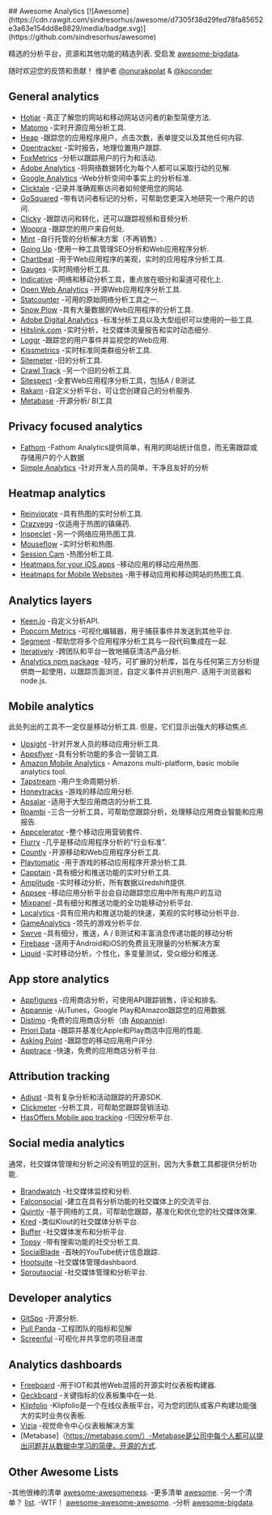 <div class="github-widget" data-repo="onurakpolat/awesome-analytics"></div>
<script async src="https://pagead2.googlesyndication.com/pagead/js/adsbygoogle.js"></script><ins class="adsbygoogle" style="display:block" data-ad-client="ca-pub-6890694312814945" data-ad-slot="5473692530" data-ad-format="auto"  data-full-width-responsive="true"></ins><script>(adsbygoogle = window.adsbygoogle || []).push({});</script>
## Awesome Analytics [![Awesome](https://cdn.rawgit.com/sindresorhus/awesome/d7305f38d29fed78fa85652e3a63e154dd8e8829/media/badge.svg)](https://github.com/sindresorhus/awesome)

 精选的分析平台，资源和其他功能的精选列表.  受启发 [awesome-bigdata](https://github.com/onurakpolat/awesome-bigdata). 

 随时欢迎您的反馈和贡献！  维护者 [@onurakpolat](https://github.com/onurakpolat) & [@koconder](https://github.com/koconder)

    

## General analytics

* [Hotjar](https://www.hotjar.com/) -真正了解您的网站和移动网站访问者的新型简便方法.
* [Matomo](https://matomo.org/) -实时开源应用分析工具.
* [Heap](https://heapanalytics.com/) -跟踪您的应用程序用户，点击次数，表单提交以及其他任何内容.
* [Opentracker](http://www.opentracker.net/) -实时报告，地理位置用户跟踪.
* [FoxMetrics](http://foxmetrics.com/) -分析以跟踪用户的行为和活动.
* [Adobe Analytics](https://www.adobe.com/analytics/web-analytics.html) -将网络数据转化为每个人都可以采取行动的见解.
* [Google Analytics](https://www.google.com/analytics/) -Web分析空间中事实上的分析标准.
* [Clicktale](https://www.clicktale.com) -记录并准确观察访问者如何使用您的网站.
* [GoSquared](https://www.gosquared.com/) -带有访问者标记的分析，可帮助您更深入地研究一个用户的访问.
* [Clicky](http://clicky.com/) -跟踪访问和转化，还可以跟踪视频和音频分析.
* [Woopra](https://www.woopra.com/) -跟踪您的用户来自何处.
* [Mint](https://haveamint.com/) -自行托管的分析解决方案（不再销售）. 
* [Going Up](https://www.goingup.com/) -使用一种工具管理SEO分析和Web应用程序分析.
* [Chartbeat](https://chartbeat.com/) -用于Web应用程序的美观，实时的应用程序分析工具.
* [Gauges](http://get.gaug.es/) -实时网络分析工具.
* [Indicative](https://www.indicative.com/) -网络和移动分析工具，重点放在细分和渠道可视化上.
* [Open Web Analytics](http://www.openwebanalytics.com/) -开源Web应用程序分析工具.
* [Statcounter](https://statcounter.com/) -可用的原始网络分析工具之一.
* [Snow Plow](https://snowplowanalytics.com/) -具有大量数据的Web应用程序的分析工具.
* [Adobe Digital Analytics](http://www.adobe.com/data-analytics-cloud/analytics/capabilities.html) -标准分析工具以及大型组织可以使用的一些工具.
* [Hitslink.com](https://www.hitslink.com/) -实时分析，社交媒体流量报告和实时动态细分.
* [Loggr](http://loggr.net/) -跟踪您的用户事件并监视您的Web应用.
* [Kissmetrics](https://www.kissmetrics.com/) -实时标准同类群组分析工具.
* [Sitemeter](http://sitemeter.com/) -旧的分析工具.
* [Crawl Track](http://www.crawltrack.net/) -另一个旧的分析工具.
* [Sitespect](https://www.sitespect.com/) -全套Web应用程序分析工具，包括A / B测试.
* [Rakam](https://rakam.io/) -自定义分析平台，可让您创建自己的分析服务.
* [Metabase](https://www.metabase.com) -开源分析/ BI工具 

## Privacy focused analytics

* [Fathom](https://usefathom.com/) -Fathom Analytics提供简单，有用的网站统计信息，而无需跟踪或存储用户的个人数据
* [Simple Analytics](https://simpleanalytics.io/) -针对开发人员的简单，干净且友好的分析

## Heatmap analytics

* [Reinviorate](https://www.reinvigorate.net/) -具有热图的实时分析工具.
* [Crazyegg](http://www.crazyegg.com/) -仅适用于热图的镇痛药.
* [Inspeclet](https://www.inspectlet.com/) -另一个网络应用热图工具.
* [Mouseflow](http://mouseflow.com/) -实时分析和热图.
* [Session Cam](http://www.sessioncam.com/) -热图分析工具.
* [Heatmaps for your iOS apps](https://heatma.ps/) -移动应用的移动应用热图.
* [Heatmaps for Mobile Websites](http://heatdata.com/) -用于移动应用和移动网站的热图工具.

## Analytics layers

* [Keen.io](http://keen.io/) -自定义分析API.
* [Popcorn Metrics](http://www.popcornmetrics.com/) -可视化编辑器，用于捕获事件并发送到其他平台.
* [Segment](https://segment.com/) -帮助您将多个应用程序分析工具与一段代码集成在一起.
* [Iteratively](https://iterative.ly/) -跨团队和平台一致地捕获清洁产品分析.
* [Analytics npm package](https://getanalytics.io/)  -轻巧，可扩展的分析库，旨在与任何第三方分析提供商一起使用，以跟踪页面浏览，自定义事件并识别用户.  适用于浏览器和node.js.

## Mobile analytics

 此处列出的工具不一定仅是移动分析工具.  但是，它们显示出强大的移动焦点.

* [Upsight](http://www.upsight.com/) -针对开发人员的移动应用分析工具.
* [Appsflyer](http://www.appsflyer.com/) -具有分析功能的多合一营销工具.
* [Amazon Mobile Analytics](http://aws.amazon.com/mobileanalytics/) - Amazons multi-platform, basic mobile analytics tool.
* [Tapstream](https://tapstream.com/) -用户生命周期分析.
* [Honeytracks](https://honeytracks.com/) -游戏的移动应用分析.
* [Apsalar](https://apsalar.com/) -适用于大型应用商店的分析工具.
* [Roambi](http://www.roambi.com/) -三合一分析工具，可帮助您跟踪分析，处理移动应用商业智能和应用报告.
* [Appcelerator](http://www.appcelerator.com/platform/appcelerator-analytics/) -整个移动应用营销套件.
* [Flurry](http://www.flurry.com/) -几乎是移动应用程序分析的“行业标准”.
* [Countly](http://count.ly/) -开源移动和Web应用程序分析工具.
* [Playtomatic](http://playtomic.org/) -用于游戏的移动应用程序开源分析工具.
* [Capptain](http://www.capptain.com/) -具有细分和推送功能的实时分析工具.
* [Amplitude](https://amplitude.com/) -实时移动分析，所有数据以redshift提供.
* [Appsee](http://www.appsee.com/) -移动应用分析平台会自动跟踪您应用中所有用户的互动
* [Mixpanel](https://mixpanel.com/) -具有细分和推送功能的全功能移动分析平台.
* [Localytics](http://www.localytics.com/) -具有应用内和推送功能的快速，美观的实时移动分析平台.
* [GameAnalytics](http://www.gameanalytics.com/) -领先的游戏分析平台.
* [Swrve](https://swrve.com) -具有细分，推送，A / B测试和丰富消息传递功能的移动分析
* [Firebase](https://firebase.google.com/features/) -适用于Android和iOS的免费且无限量的分析解决方案
* [Liquid](https:/onliquid.com/) -实时移动分析，个性化，多变量测试，受众细分和推送.

## App store analytics

* [Appfigures](http://appfigures.com/) -应用商店分析，可使用API​​跟踪销售，评论和排名.
* [Appannie](http://www.appannie.com/) -从iTunes，Google Play和Amazon跟踪您的应用数据.
* [Distimo](http://www.distimo.com/) -免费的应用商店分析（由 [Appannie](http://www.appannie.com/)).
* [Priori Data](https://prioridata.com/) -跟踪并基准化Apple和Play商店中应用的性能.
* [Asking Point](http://www.askingpoint.com/mobile-app-rating-widget) -跟踪您的移动应用用户评分.
* [Apptrace](http://www.apptrace.com/) -快速，免费的应用商店分析平台.

## Attribution tracking

* [Adjust](http://adjust.com/) -具有复杂分析和活动跟踪的开源SDK.
* [Clickmeter](https://clickmeter.com) -分析工具，可帮助您跟踪营销活动.
* [HasOffers Mobile app tracking](http://www.mobileapptracking.com/) -归因分析平台.

## Social media analytics

通常，社交媒体管理和分析之间没有明显的区别，因为大多数工具都提供分析功能.

* [Brandwatch](http://www.brandwatch.com/) -社交媒体监控和分析.
* [Falconsocial](http://www.falconsocial.com/) -建立在具有分析功能的社交媒体上的交流平台.
* [Quintly](https://www.quintly.com/) -基于网络的工具，可帮助您跟踪，基准化和优化您的社交媒体效果.
* [Kred](http://kred.com/) -类似Klout的社交媒体分析平台.
* [Buffer](https://bufferapp.com/) -社交媒体发布和分析平台.
* [Topsy](http://topsy.com/) -带有搜索功能的社交分析工具.
* [SocialBlade](http://socialblade.com/) -首映的YouTube统计信息跟踪.
* [Hootsuite](https://hootsuite.com/) -社交媒体管理dashbaord.
* [Sproutsocial](http://sproutsocial.com/) -社交媒体管理和分析平台.

## Developer analytics

* [GitSpo](https://gitspo.com/) -开源分析.
* [Pull Panda](https://pullpanda.com/analytics) -工程团队的指标和见解
* [Screenful](https://screenful.com/) -可视化并共享您的项目进度

## Analytics dashboards

* [Freeboard](https://github.com/Freeboard/freeboard) -用于IOT和其他Web混搭的开源实时仪表板构建器.
* [Geckboard](https://www.geckoboard.com/) -关键指标的仪表板集中在一处.
* [Klipfolio](https://www.klipfolio.com/) -Klipfolio是一个在线仪表板平台，可为您的团队或客户构建功能强大的实时业务仪表板.
* [Vizia](https://www.brandwatch.com/products/vizia/) -视觉命令中心仪表板解决方案
* [Metabase]（https://metabase.com/）-Metabase是公司中每个人都可以提出问题并从数据中学习的简便，开源的方式.

## Other Awesome Lists
-其他很棒的清单 [awesome-awesomeness](https://github.com/bayandin/awesome-awesomeness).
-更多清单 [awesome](https://github.com/sindresorhus/awesome).
-另一个清单？ [list](https://github.com/jnv/lists).
-WTF！ [awesome-awesome-awesome](https://github.com/t3chnoboy/awesome-awesome-awesome).
-分析 [awesome-bigdata](https://github.com/onurakpolat/awesome-bigdata).
